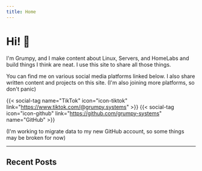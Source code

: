 ```yaml
---
title: Home
---
```


# Hi! 👋

I'm Grumpy, and I make content about Linux, Servers, and HomeLabs and build
things I think are neat.  I use this site to share all those things.

You can find me on various social media platforms linked below.  I also share
written content and projects on this site. (I'm also joining more platforms, so
don't panic)

{{< social-tag name="TikTok" icon="icon-tiktok" link="https://www.tiktok.com/@grumpy.systems" >}}
{{< social-tag icon="icon-github" link="https://github.com/grumpy-systems" name="GitHub" >}}

(I'm working to migrate data to my new GitHub account, so some things may be broken for now)

***

## Recent Posts
